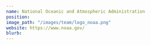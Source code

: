 ```yaml
---
name: National Oceanic and Atmospheric Administration
position: 
image_path: "/images/team/logo_noaa.png"
website: https://www.noaa.gov/
blurb:
---
```

